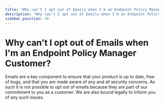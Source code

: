 ```yaml
---
title: "Why can't I opt out of Emails when I'm an Endpoint Policy Manager Customer?"
description: "Why can't I opt out of Emails when I'm an Endpoint Policy Manager Customer?"
sidebar_position: 30
---
```


# Why can't I opt out of Emails when I'm an Endpoint Policy Manager Customer?

Emails are a key component to ensure that your product is up to date, free of bugs, and that you are
made aware of any and all security concerns. As such it is not possible to opt out of emails because
they are part of our commitment to you as a customer. We are also bound legally to inform you of any
such issues.
